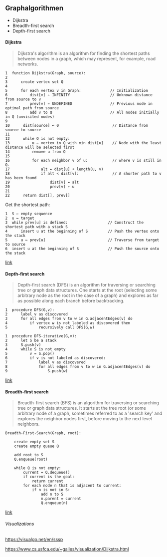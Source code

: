## Graphalgorithmen

 - Dijkstra
 - Breadth-first search
 - Depth-first search

#### Dijkstra

> Dijkstra's algorithm is an algorithm for finding the shortest paths between nodes in a graph, which may represent, for example, road networks.

```
1  function Dijkstra(Graph, source):
2
3      create vertex set Q
4
5      for each vertex v in Graph:             // Initialization
6          dist[v] ← INFINITY                  // Unknown distance from source to v
7          prev[v] ← UNDEFINED                 // Previous node in optimal path from source
8          add v to Q                          // All nodes initially in Q (unvisited nodes)
9
10      dist[source] ← 0                        // Distance from source to source
11      
12      while Q is not empty:
13          u ← vertex in Q with min dist[u]    // Node with the least distance will be selected first
14          remove u from Q
15          
16          for each neighbor v of u:           // where v is still in Q.
17              alt ← dist[u] + length(u, v)
18              if alt < dist[v]:               // A shorter path to v has been found
19                  dist[v] ← alt
20                  prev[v] ← u
21
22      return dist[], prev[]
```
Get the shortest path:
```
1  S ← empty sequence
2  u ← target
3  while prev[u] is defined:                  // Construct the shortest path with a stack S
4      insert u at the beginning of S         // Push the vertex onto the stack
5      u ← prev[u]                            // Traverse from target to source
6  insert u at the beginning of S             // Push the source onto the stack
```
[link](https://en.wikipedia.org/wiki/Dijkstra%27s_algorithm)

#### Depth-first search
> Depth-first search (DFS) is an algorithm for traversing or searching tree or graph data structures. One starts at the root (selecting some arbitrary node as the root in the case of a graph) and explores as far as possible along each branch before backtracking.

```
1  procedure DFS(G,v):
2      label v as discovered
3      for all edges from v to w in G.adjacentEdges(v) do
4          if vertex w is not labeled as discovered then
5              recursively call DFS(G,w)
```

```
1  procedure DFS-iterative(G,v):
2      let S be a stack
3      S.push(v)
4      while S is not empty
5          v = S.pop()
6          if v is not labeled as discovered:
7              label v as discovered
8              for all edges from v to w in G.adjacentEdges(v) do
9                  S.push(w)
```
[link](https://en.wikipedia.org/wiki/Depth-first_search)

#### Breadth-first search
> Breadth-first search (BFS) is an algorithm for traversing or searching tree or graph data structures. It starts at the tree root (or some arbitrary node of a graph, sometimes referred to as a 'search key' and explores the neighbor nodes first, before moving to the next level neighbors.

```
Breadth-First-Search(Graph, root):

    create empty set S
    create empty queue Q      

    add root to S
    Q.enqueue(root)                      

    while Q is not empty:
        current = Q.dequeue()
        if current is the goal:
            return current
        for each node n that is adjacent to current:
            if n is not in S:
                add n to S
                n.parent = current
                Q.enqueue(n)
```

[link](https://en.wikipedia.org/wiki/Breadth-first_search)

###### Visualizations

https://visualgo.net/en/sssp

https://www.cs.usfca.edu/~galles/visualization/Dijkstra.html
